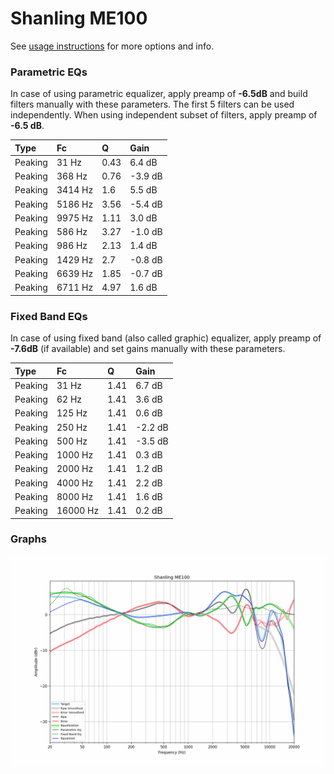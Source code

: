 # Shanling ME100
See [usage instructions](https://github.com/jaakkopasanen/AutoEq#usage) for more options and info.

### Parametric EQs
In case of using parametric equalizer, apply preamp of **-6.5dB** and build filters manually
with these parameters. The first 5 filters can be used independently.
When using independent subset of filters, apply preamp of **-6.5 dB**.

| Type    | Fc      |    Q | Gain    |
|:--------|:--------|:-----|:--------|
| Peaking | 31 Hz   | 0.43 | 6.4 dB  |
| Peaking | 368 Hz  | 0.76 | -3.9 dB |
| Peaking | 3414 Hz | 1.6  | 5.5 dB  |
| Peaking | 5186 Hz | 3.56 | -5.4 dB |
| Peaking | 9975 Hz | 1.11 | 3.0 dB  |
| Peaking | 586 Hz  | 3.27 | -1.0 dB |
| Peaking | 986 Hz  | 2.13 | 1.4 dB  |
| Peaking | 1429 Hz | 2.7  | -0.8 dB |
| Peaking | 6639 Hz | 1.85 | -0.7 dB |
| Peaking | 6711 Hz | 4.97 | 1.6 dB  |

### Fixed Band EQs
In case of using fixed band (also called graphic) equalizer, apply preamp of **-7.6dB**
(if available) and set gains manually with these parameters.

| Type    | Fc       |    Q | Gain    |
|:--------|:---------|:-----|:--------|
| Peaking | 31 Hz    | 1.41 | 6.7 dB  |
| Peaking | 62 Hz    | 1.41 | 3.6 dB  |
| Peaking | 125 Hz   | 1.41 | 0.6 dB  |
| Peaking | 250 Hz   | 1.41 | -2.2 dB |
| Peaking | 500 Hz   | 1.41 | -3.5 dB |
| Peaking | 1000 Hz  | 1.41 | 0.3 dB  |
| Peaking | 2000 Hz  | 1.41 | 1.2 dB  |
| Peaking | 4000 Hz  | 1.41 | 2.2 dB  |
| Peaking | 8000 Hz  | 1.41 | 1.6 dB  |
| Peaking | 16000 Hz | 1.41 | 0.2 dB  |

### Graphs
![](./Shanling%20ME100.png)